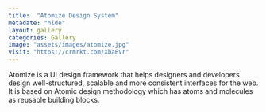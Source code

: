 ```yaml
---
title:  "Atomize Design System"
metadate: "hide"
layout: gallery
categories: Gallery
image: "assets/images/atomize.jpg"
visit: "https://crmrkt.com/XbaEVr"
---
```

Atomize is a UI design framework that helps designers and developers design well-structured, scalable and more consistent interfaces for the web. It is based on Atomic design methodology which has atoms and molecules as reusable building blocks.
